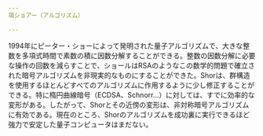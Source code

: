 ```yaml
---
項ショアー（アルゴリズム）

---
```

1994年にピーター・ショーによって発明された量子アルゴリズムで、大きな整数を多項式時間で素数の積に因数分解することができる。整数の因数分解に必要な操作の回数を減らすことで、ショールはRSAのようなこの数学的問題で確立された暗号アルゴリズムを非現実的なものにすることができた。Shorは、群構造を使用するほとんどすべてのアルゴリズムに作用するように少し修正することができる。特に楕円曲線暗号（ECDSA、Schnorr...）に対しては、すでに効率的な変形がある。したがって、Shorとその近傍の変形は、非対称暗号アルゴリズムに有効である。現在のところ、Shorのアルゴリズムを成功裏に実行できるほど強力で安定した量子コンピュータはまだない。